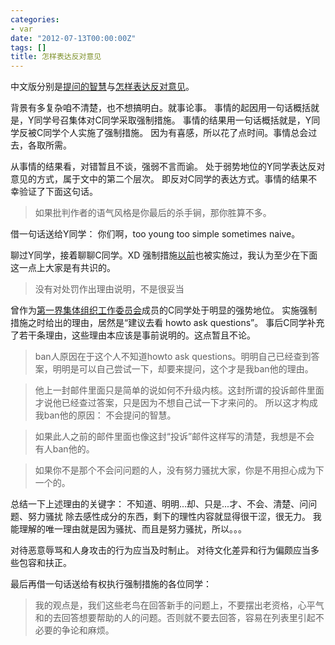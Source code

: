 ```yaml
---
categories:
- var
date: "2012-07-13T00:00:00Z"
tags: []
title: 怎样表达反对意见
---
```


中文版分别是[提问的智慧][1]与[怎样表达反对意见][2]。

背景有多复杂咱不清楚，也不想搞明白。就事论事。
事情的起因用一句话概括就是，Y同学号召集体对C同学采取强制措施。
事情的结果用一句话概括就是，Y同学反被C同学个人实施了强制措施。
因为有喜感，所以花了点时间。事情总会过去，各取所需。

从事情的结果看，对错暂且不谈，强弱不言而谕。
处于弱势地位的Y同学表达反对意见的方式，属于文中的第二个层次。
即反对C同学的表达方式。事情的结果不幸验证了下面这句话。
> 如果批判作者的语气风格是你最后的杀手锏，那你胜算不多。

借一句话送给Y同学：
你们啊，too young too simple sometimes naive。

聊过Y同学，接着聊聊C同学。XD
强制措施[以前][3]也被实施过，我认为至少在下面这一点上大家是有共识的。
> 没有对处罚作出理由说明，不是很妥当

曾作为[第一界集体组织工作委员会][4]成员的C同学处于明显的强势地位。
实施强制措施之时给出的理由，居然是“建议去看 howto ask questions”。
事后C同学补充了若干条理由，这些理由本应该是事前说明的。这点暂且不论。

> ban人原因在于这个人不知道howto ask questions。明明自己已经查到答
> 案，明明是可以自己尝试一下，却要来提问，这个才是我ban他的理由。

> 他上一封邮件里面只是简单的说如何不升级内核。这封所谓的投诉邮件里面
> 才说他已经查过答案，只是因为不想自己试一下才来问的。
> 所以这才构成我ban他的原因： 不会提问的智慧。

> 如果此人之前的邮件里面也像这封“投诉”邮件这样写的清楚，我想是不会
> 有人ban他的。

> 如果你不是那个不会问问题的人，没有努力骚扰大家，你是不用担心成为下
> 一个的。

总结一下上述理由的关键字：
不知道、明明...却、只是...才、不会、清楚、问问题、努力骚扰
除去感性成分的东西，剩下的理性内容就显得很干涩，很无力。
我能理解的唯一理由就是因为骚扰、而且是努力骚扰，所以。。。

对待恶意辱骂和人身攻击的行为应当及时制止。
对待文化差异和行为偏颇应当多些包容和扶正。

最后再借一句话送给有权执行强制措施的各位同学：
> 我的观点是，我们这些老鸟在回答新手的问题上，不要摆出老资格，心平气
> 和的去回答想要帮助的人的问题。否则就不要去回答，容易在列表里引起不
> 必要的争论和麻烦。

[1]: http://www.beiww.com/doc/oss/smart-questions.html
[2]: http://select.yeeyan.org/view/211035/201229
[3]: https://groups.google.com/d/msg/shlug/N6vlAoWuRAU/g1B4uE2Y6JgJ
[4]: http://www.shlug.org/?page_id=279
